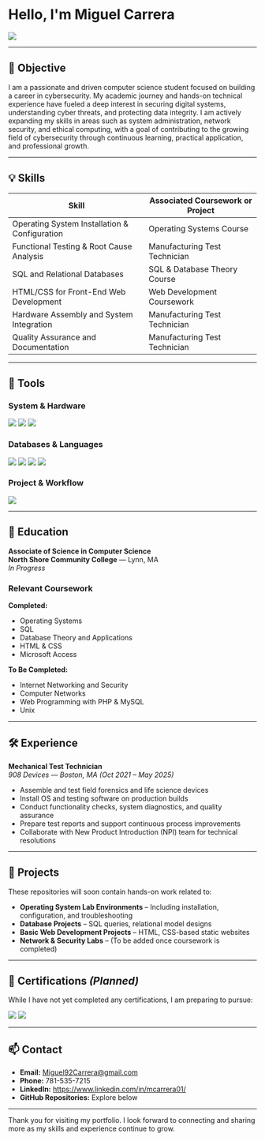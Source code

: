 # Hello, I'm Miguel Carrera  
<a href="https://www.linkedin.com/in/mcarrera01/"><img src="https://img.shields.io/badge/-LinkedIn-0072b1?&style=for-the-badge&logo=linkedin&logoColor=white" /></a>  

---

## 🧭 Objective

I am a passionate and driven computer science student focused on building a career in cybersecurity. My academic journey and hands-on technical experience have fueled a deep interest in securing digital systems, understanding cyber threats, and protecting data integrity. I am actively expanding my skills in areas such as system administration, network security, and ethical computing, with a goal of contributing to the growing field of cybersecurity through continuous learning, practical application, and professional growth.

---

## 💡 Skills

| Skill                                             | Associated Coursework or Project        |
|--------------------------------------------------|------------------------------------------|
| Operating System Installation & Configuration    | Operating Systems Course                 |
| Functional Testing & Root Cause Analysis         | Manufacturing Test Technician            |
| SQL and Relational Databases                     | SQL & Database Theory Course             |
| HTML/CSS for Front-End Web Development           | Web Development Coursework               |
| Hardware Assembly and System Integration         | Manufacturing Test Technician            |
| Quality Assurance and Documentation              | Manufacturing Test Technician            |

---

## 🧰 Tools

### System & Hardware
<div>
  <img src="https://img.shields.io/badge/-Windows_10-0078D6?&style=for-the-badge&logo=Windows&logoColor=white" />
  <img src="https://img.shields.io/badge/-Linux-000000?&style=for-the-badge&logo=Linux&logoColor=white" />
  <img src="https://img.shields.io/badge/-VirtualBox-183A61?&style=for-the-badge&logo=VirtualBox&logoColor=white" />
</div>

### Databases & Languages
<div>
  <img src="https://img.shields.io/badge/-SQL-4479A1?&style=for-the-badge&logo=MySQL&logoColor=white" />
  <img src="https://img.shields.io/badge/-Microsoft_Access-A4373A?&style=for-the-badge&logo=Microsoft&logoColor=white" />
  <img src="https://img.shields.io/badge/-HTML5-E34F26?&style=for-the-badge&logo=HTML5&logoColor=white" />
  <img src="https://img.shields.io/badge/-CSS3-1572B6?&style=for-the-badge&logo=CSS3&logoColor=white" />
</div>

### Project & Workflow
<div>
  <img src="https://img.shields.io/badge/Jira-0052CC?style=for-the-badge&logo=Jira&logoColor=white" />
</div>


---

## 🏫 Education

**Associate of Science in Computer Science**  
**North Shore Community College** — Lynn, MA  
_In Progress_

### Relevant Coursework

**Completed:**
- Operating Systems  
- SQL  
- Database Theory and Applications  
- HTML & CSS  
- Microsoft Access  

**To Be Completed:**
- Internet Networking and Security  
- Computer Networks  
- Web Programming with PHP & MySQL  
- Unix  

---

## 🛠️ Experience

**Mechanical Test Technician**  
*908 Devices — Boston, MA (Oct 2021 – May 2025)*

- Assemble and test field forensics and life science devices  
- Install OS and testing software on production builds  
- Conduct functionality checks, system diagnostics, and quality assurance  
- Prepare test reports and support continuous process improvements  
- Collaborate with New Product Introduction (NPI) team for technical resolutions

---

## 🧪 Projects

These repositories will soon contain hands-on work related to:

- **Operating System Lab Environments** – Including installation, configuration, and troubleshooting  
- **Database Projects** – SQL queries, relational model designs  
- **Basic Web Development Projects** – HTML, CSS-based static websites  
- **Network & Security Labs** – (To be added once coursework is completed)

---

## 📜 Certifications *(Planned)*

While I have not yet completed any certifications, I am preparing to pursue:

<div>
<img src="https://img.shields.io/badge/-Security%2B-FF0000?&style=for-the-badge&logo=CompTIA&logoColor=white" />
<img src="https://img.shields.io/badge/-Network%2B-007ACC?&style=for-the-badge&logo=CompTIA&logoColor=white" />
</div>

---

## 📫 Contact

- **Email:** Miguel92Carrera@gmail.com  
- **Phone:** 781-535-7215  
- **LinkedIn:** https://www.linkedin.com/in/mcarrera01/  
- **GitHub Repositories:** Explore below

---

Thank you for visiting my portfolio. I look forward to connecting and sharing more as my skills and experience continue to grow.
